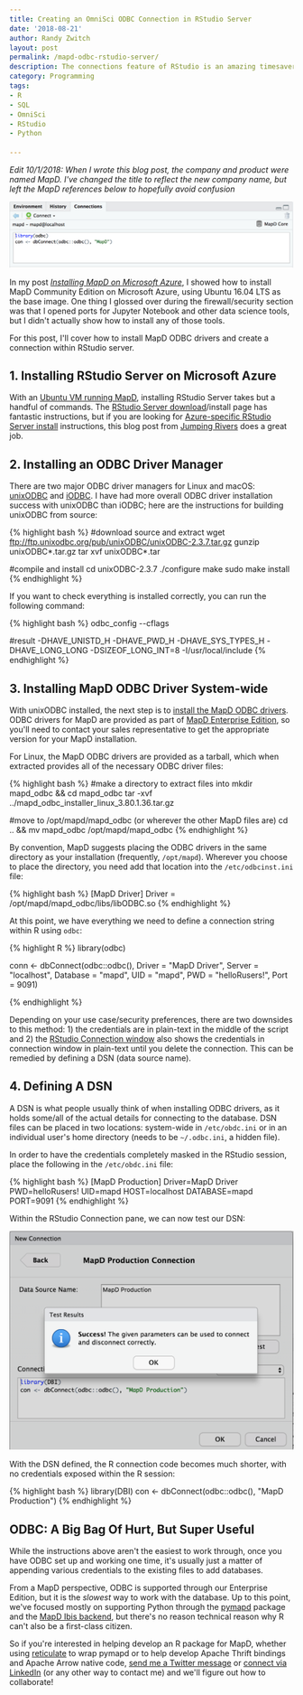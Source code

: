 ```yaml
---
title: Creating an OmniSci ODBC Connection in RStudio Server
date: '2018-08-21'
author: Randy Zwitch
layout: post
permalink: /mapd-odbc-rstudio-server/
description: The connections feature of RStudio is an amazing timesaver, especially when working against several remote servers. Here's how to create the OmniSci (formerly MapD) ODBC RStudio connection.
category: Programming
tags:
- R
- SQL
- OmniSci
- RStudio
- Python

---
```


_Edit 10/1/2018: When I wrote this blog post, the company and product were named MapD. I've changed the title to reflect the new company name, but left the MapD references below to hopefully avoid confusion_

![MapD ODBC RStudio Server](/assets/img/mapd-odbc-rstudio-connection.png)

In my post [_Installing MapD on Microsoft Azure_](https://www.mapd.com/blog/installing-mapd-on-microsoft-azure/), I showed how to install MapD Community Edition on Microsoft Azure, using Ubuntu 16.04 LTS as the base image. One thing I glossed over during the firewall/security section was that I opened ports for Jupyter Notebook and other data science tools, but I didn't actually show how to install any of those tools.

For this post, I'll cover how to install MapD ODBC drivers and create a connection within RStudio server.

## 1. Installing RStudio Server on Microsoft Azure

With an [Ubuntu VM running MapD](https://github.com/mapd/mapd_on_azure), installing RStudio Server takes but a handful of commands. The [RStudio Server download](https://www.rstudio.com/products/rstudio/download-server/)/install page has fantastic instructions, but if you are looking for [Azure-specific RStudio Server install](https://www.jumpingrivers.com/blog/hosting-rstudio-server-on-azure/) instructions, this blog post from [Jumping Rivers](https://www.jumpingrivers.com/) does a great job.

## 2. Installing an ODBC Driver Manager

There are two major ODBC driver managers for Linux and macOS: [unixODBC](http://www.unixodbc.org/) and [iODBC](http://www.iodbc.org/dataspace/doc/iodbc/wiki/iodbcWiki/WelcomeVisitors). I have had more overall ODBC driver installation success with unixODBC than iODBC; here are the instructions for building unixODBC from source:

{% highlight bash %}
#download source and extract
wget ftp://ftp.unixodbc.org/pub/unixODBC/unixODBC-2.3.7.tar.gz
gunzip unixODBC*.tar.gz
tar xvf unixODBC*.tar

#compile and install
cd unixODBC-2.3.7
./configure
make
sudo make install
{% endhighlight %}

If you want to check everything is installed correctly, you can run the following command:

{% highlight bash %}
odbc_config --cflags

#result
-DHAVE_UNISTD_H -DHAVE_PWD_H -DHAVE_SYS_TYPES_H -DHAVE_LONG_LONG -DSIZEOF_LONG_INT=8 -I/usr/local/include
{% endhighlight %}

## 3. Installing MapD ODBC Driver System-wide

With unixODBC installed, the next step is to [install the MapD ODBC drivers](https://www.mapd.com/docs/latest/6_odbc.html). ODBC drivers for MapD are provided as part of [MapD Enterprise Edition](https://www.mapd.com/platform/downloads/), so you'll need to contact your sales representative to get the appropriate version for your MapD installation.

For Linux, the MapD ODBC drivers are provided as a tarball, which when extracted provides all of the necessary ODBC driver files:

{% highlight bash %}
#make a directory to extract files into
mkdir mapd_odbc && cd mapd_odbc
tar -xvf ../mapd_odbc_installer_linux_3.80.1.36.tar.gz

#move to /opt/mapd/mapd_odbc (or wherever the other MapD files are)
cd .. && mv mapd_odbc /opt/mapd/mapd_odbc
{% endhighlight %}

By convention, MapD suggests placing the ODBC drivers in the same directory as your installation (frequently, `/opt/mapd`). Wherever you choose to place the directory, you need add that location into the `/etc/odbcinst.ini` file:

{% highlight bash %}
[MapD Driver]
Driver          = /opt/mapd/mapd_odbc/libs/libODBC.so
{% endhighlight %}

At this point, we have everything we need to define a connection string within R using `odbc`:

{% highlight R %}
library(odbc)

conn <- dbConnect(odbc::odbc(),
                  Driver    = "MapD Driver",
                  Server    = "localhost",
                  Database  = "mapd",
                  UID       = "mapd",
                  PWD       = "helloRusers!",
                  Port      = 9091)

{% endhighlight %}

Depending on your use case/security preferences, there are two downsides to this method: 1) the credentials are in plain-text in the middle of the script and 2) the [RStudio Connection window](https://support.rstudio.com/hc/en-us/articles/115010915687-Using-RStudio-Connections) also shows the credentials in connection window in plain-text until you delete the connection. This can be remedied by defining a DSN (data source name).

## 4. Defining A DSN

A DSN is what people usually think of when installing ODBC drivers, as it holds some/all of the actual details for connecting to the database. DSN files can be placed in two locations: system-wide in `/etc/obdc.ini` or in an individual user's home directory (needs to be `~/.odbc.ini`, a hidden file).

In order to have the credentials completely masked in the RStudio session, place the following in the `/etc/obdc.ini` file:

{% highlight bash %}
[MapD Production]
Driver=MapD Driver
PWD=helloRusers!
UID=mapd
HOST=localhost
DATABASE=mapd
PORT=9091
{% endhighlight %}

Within the RStudio Connection pane, we can now test our DSN:

![MapD ODBC RStudio Server DSN Test](/assets/img/mapd-odbc-rstudio-dsn-test.png)

With the DSN defined, the R connection code becomes much shorter, with no credentials exposed within the R session:

{% highlight bash %}
library(DBI)
con <- dbConnect(odbc::odbc(), "MapD Production")
{% endhighlight %}

## ODBC: A Big Bag Of Hurt, But Super Useful

While the instructions above aren't the easiest to work through, once you have ODBC set up and working one time, it's usually just a matter of appending various credentials to the existing files to add databases.

From a MapD perspective, ODBC is supported through our Enterprise Edition, but it is the _slowest_ way to work with the database. Up to this point, we've focused mostly on supporting Python through the [pymapd](https://github.com/mapd/pymapd) package and the [MapD Ibis backend](https://www.mapd.com/blog/scaling-pandas-to-the-billions-with-ibis-and-mapd/), but there's no reason technical reason why R can't also be a first-class citizen.

So if you're interested in helping develop an R package for MapD, whether using [reticulate](https://rstudio.github.io/reticulate/articles/introduction.html) to wrap pymapd or to help develop Apache Thrift bindings and Apache Arrow native code, [send me a Twitter message](https://twitter.com/randyzwitch) or [connect via LinkedIn](https://www.linkedin.com/in/randyzwitch/) (or any other way to contact me) and we'll figure out how to collaborate!
